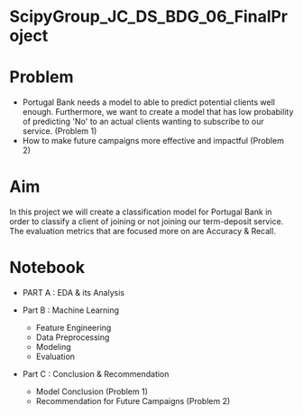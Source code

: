 # ScipyGroup_JC_DS_BDG_06_FinalProject

# Problem
- Portugal Bank needs a model to able to predict potential clients well enough. Furthermore, we want to create a model that has low probability of predicting 'No' to an actual clients wanting to subscribe to our service. (Problem 1)
- How to make future campaigns more effective and impactful (Problem 2)

# Aim
In this project we will create a classification model for Portugal Bank in order to classify a client of joining or not joining our term-deposit service. The evaluation metrics that are focused more on are Accuracy & Recall.

# Notebook
- PART A    : EDA & its Analysis

- Part B    : Machine Learning
    - Feature Engineering
    - Data Preprocessing
    - Modeling
    - Evaluation

- Part C    : Conclusion & Recommendation
    - Model Conclusion (Problem 1)
    - Recommendation for Future Campaigns (Problem 2)
